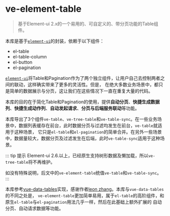 # ve-element-table

> 基于Element-ui 2.x的一个易用的、可自定义的、带分页功能的Table组件。

本库是基于[`element-ui`]()的封装，依赖于以下组件：

- el-table
- el-table-column
- el-button
- el-pagination

[`element-ui`]()将Table和Pagination作为了两个独立组件，让用户自己去控制两者之间的联动，这样确实带来了更多的灵活性。但是，
在绝大多数业务场景中，都只是简单的数据展示与分页，这让我们在这些情况下一直在重复大量的代码。

本库的目的在于简化Table和Pagination的使用，提供**自动分页**、**快捷生成数据列**、**快捷生成动作列**、**自动发起请求**、**分页与后端服务联动**等功能。

本库导出了3个组件`ve-table`、`ve-tree-table`和`ve-table-sync`。在一些业务场景中，数据列表缓存在前台，此时数据分页与过滤均发生在前台，`ve-table`就适用于这种场景，
它只是`el-table`和`el-pagination`的简单合并。在另外一些场景中，数据量较大，数据分页及过滤发生在后端，此时`ve-table-sync`适用于这种场景。

::: tip 提示
Element-ui 2.6.以上，已经原生支持树形数据及懒加载，所以`ve-tree-table`将不再维护。

如没有特殊说明，后文中的`ve-element-table`统值`ve-table`和`ve-table-sync`。
:::

本库参考[vue-data-tables]()实现，感谢作者[leon zhang](https://github.com/njleonzhang)。本库与`vue-data-tables`的不同之处是，
`ve-element-table`更加简单易用，属于`el-table`的高阶组件，和原生`el-table`与`el-pagination`用法几乎一样，然后在此基础上额外扩展的
自动分页、自动请求数据等功能。


